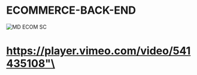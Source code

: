 # ECOMMERCE-BACK-END



![MD ECOM SC](https://user-images.githubusercontent.com/79671012/116017333-4f4a7f00-a60d-11eb-90df-5cc04f605164.png)




# https://player.vimeo.com/video/541435108"\
